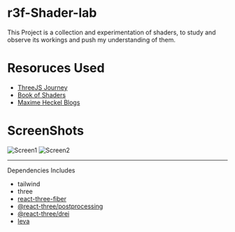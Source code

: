 # r3f-Shader-lab

This Project is a collection and experimentation of shaders, to study and observe its workings and push my understanding of them.


# Resoruces Used

* [ThreeJS Journey](https://threejs-journey.com)
* [Book of Shaders](https://thebookofshaders.com)
* [Maxime Heckel Blogs](https://blog.maximeheckel.com/)

# ScreenShots

![Screen1](https://media.discordapp.net/attachments/801156110752284702/1092836022393512067/canvas_3.png?width=1634&height=936)
![Screen2](https://cdn.discordapp.com/attachments/801156110752284702/1092836022687125635/canvas_2.png)


---
Dependencies Includes
* tailwind
* three
* [react-three-fiber](https://docs.pmnd.rs/react-three-fiber/getting-started/introduction)
* [@react-three/postprocessing](https://github.com/pmndrs/react-postprocessing)
* [@react-three/drei](https://github.com/pmndrs/drei)
* [leva](https://github.com/pmndrs/leva)

